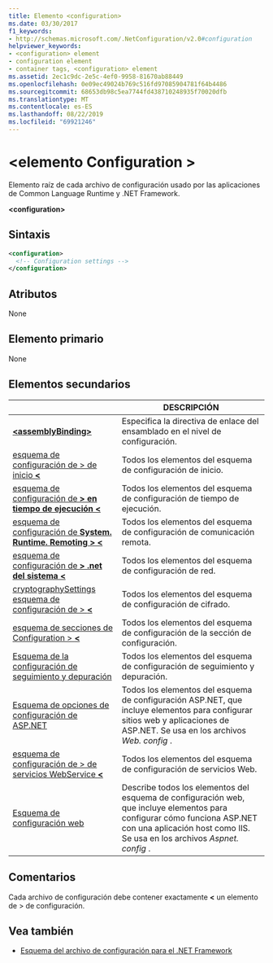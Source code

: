 ```yaml
---
title: Elemento <configuration>
ms.date: 03/30/2017
f1_keywords:
- http://schemas.microsoft.com/.NetConfiguration/v2.0#configuration
helpviewer_keywords:
- <configuration> element
- configuration element
- container tags, <configuration> element
ms.assetid: 2ec1c9dc-2e5c-4ef0-9958-81670ab88449
ms.openlocfilehash: 0e09ec49024b769c516fd97085904781f64b4486
ms.sourcegitcommit: 68653db98c5ea7744fd438710248935f70020dfb
ms.translationtype: MT
ms.contentlocale: es-ES
ms.lasthandoff: 08/22/2019
ms.locfileid: "69921246"
---
```

# <a name="configuration-element"></a>\<elemento Configuration >

Elemento raíz de cada archivo de configuración usado por las aplicaciones de Common Language Runtime y .NET Framework.

**\<configuration>**

## <a name="syntax"></a>Sintaxis

```xml
<configuration>
  <!-- Configuration settings -->
</configuration>
```

## <a name="attributes"></a>Atributos

None

## <a name="parent-element"></a>Elemento primario

None

## <a name="child-elements"></a>Elementos secundarios

|     | DESCRIPCIÓN |
| --- | ----------- |
| [ **\<assemblyBinding>** ](assemblybinding-element-for-configuration.md) | Especifica la directiva de enlace del ensamblado en el nivel de configuración.|
| [esquema de configuración de > de inicio  **\<** ](./startup/index.md) | Todos los elementos del esquema de configuración de inicio. |
| [esquema de configuración de **> en tiempo de ejecución \<** ](./runtime/index.md) | Todos los elementos del esquema de configuración de tiempo de ejecución. |
| [esquema de configuración de **System. Runtime. Remoting > \<** ](https://docs.microsoft.com/previous-versions/dotnet/netframework-4.0/z415cf9a(v=vs.100)) | Todos los elementos del esquema de configuración de comunicación remota. |
| [esquema de configuración de **> .net del sistema \<** ](./network/index.md) | Todos los elementos del esquema de configuración de red. |
| [cryptographySettings esquema de configuración de >  **\<** ](./cryptography/index.md) | Todos los elementos del esquema de configuración de cifrado. |
| [esquema de secciones de Configuration >  **\<** ](configuration-sections-schema.md) | Todos los elementos del esquema de configuración de la sección de configuración. |
| [Esquema de la configuración de seguimiento y depuración](./trace-debug/index.md) | Todos los elementos del esquema de configuración de seguimiento y depuración. |
| [Esquema de opciones de configuración de ASP.NET](https://docs.microsoft.com/previous-versions/dotnet/netframework-4.0/b5ysx397(v=vs.100)) | Todos los elementos del esquema de configuración ASP.NET, que incluye elementos para configurar sitios web y aplicaciones de ASP.NET. Se usa en los archivos *Web. config* . |
| [esquema de configuración de > de servicios WebService  **\<** ](https://docs.microsoft.com/previous-versions/dotnet/netframework-4.0/cctwteet(v=vs.100)) | Todos los elementos del esquema de configuración de servicios Web. |
| [Esquema de configuración web](./web/index.md) | Describe todos los elementos del esquema de configuración web, que incluye elementos para configurar cómo funciona ASP.NET con una aplicación host como IIS. Se usa en los archivos *Aspnet. config* . |

## <a name="remarks"></a>Comentarios

Cada archivo de configuración debe contener exactamente  **\<** un elemento de > de configuración.

## <a name="see-also"></a>Vea también

- [Esquema del archivo de configuración para el .NET Framework](index.md)
